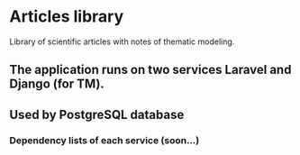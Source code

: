 # Articles library
Library of scientific articles with notes of thematic modeling.
## The application runs on two services Laravel and Django (for TM).
## Used by PostgreSQL database
### Dependency lists of each service (soon...)
